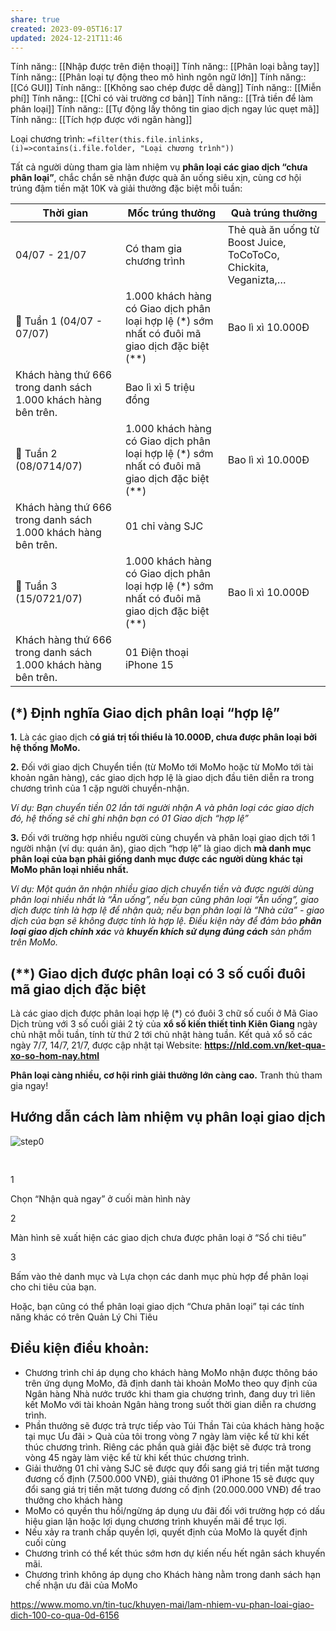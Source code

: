 ```yaml
---
share: true
created: 2023-09-05T16:17
updated: 2024-12-21T11:46
---
```

Tính năng:: [[Nhập được trên điện thoại]]
Tính năng:: [[Phân loại bằng tay]]
Tính năng:: [[Phân loại tự động theo mô hình ngôn ngữ lớn]]
Tính năng:: [[Có GUI]]
Tính năng:: [[Không sao chép được dễ dàng]]
Tính năng:: [[Miễn phí]]
Tính năng:: [[Chỉ có vài trường cơ bản]]
Tính năng:: [[Trả tiền để làm phân loại]]
Tính năng:: [[Tự động lấy thông tin giao dịch ngay lúc quẹt mã]]
Tính năng:: [[Tích hợp được với ngân hàng]]

Loại chương trình: `=filter(this.file.inlinks, (i)=>contains(i.file.folder, "Loại chương trình"))`


Tất cả người dùng tham gia làm nhiệm vụ **phân loại các giao dịch “chưa phân loại”**, chắc chắn sẽ nhận được quà ăn uống siêu xịn, cùng cơ hội trúng đậm tiền mặt 10K và giải thưởng đặc biệt mỗi tuần:

| **Thời gian**                                                 | **Mốc trúng thưởng**                                                                           | **Quà trúng thưởng**                                            |
| ------------------------------------------------------------- | ---------------------------------------------------------------------------------------------- | --------------------------------------------------------------- |
| 04/07 - 21/07                                                 | Có tham gia chương trình                                                                       | Thẻ quà ăn uống từ Boost Juice, ToCoToCo, Chickita, Veganizta,… |
| 🎁 Tuần 1 (04/07 - 07/07)                                     | 1.000 khách hàng có Giao dịch phân loại hợp lệ (*) sớm nhất có đuôi mã giao dịch đặc biệt (**) | Bao lì xì 10.000Đ                                               |
| Khách hàng thứ 666 trong danh sách 1.000 khách hàng bên trên. | Bao lì xì 5 triệu đồng                                                                         |                                                                 |
| 🎁 Tuần 2 (08/0714/07)                                        | 1.000 khách hàng có Giao dịch phân loại hợp lệ (*) sớm nhất có đuôi mã giao dịch đặc biệt (**) | Bao lì xì 10.000Đ                                               |
| Khách hàng thứ 666 trong danh sách 1.000 khách hàng bên trên. | 01 chỉ vàng SJC                                                                                |                                                                 |
| 🎁 Tuần 3 (15/0721/07)                                        | 1.000 khách hàng có Giao dịch phân loại hợp lệ (*) sớm nhất có đuôi mã giao dịch đặc biệt (**) | Bao lì xì 10.000Đ                                               |
| Khách hàng thứ 666 trong danh sách 1.000 khách hàng bên trên. | 01 Điện thoại iPhone 15                                                                        |                                                                 |

## (*) Định nghĩa Giao dịch phân loại “hợp lệ”

**1.** Là các giao dịch c**ó giá trị tối thiểu là 10.000Đ, chưa được phân loại bởi hệ thống MoMo.**

**2.** Đối với giao dịch Chuyển tiền (từ MoMo tới MoMo hoặc từ MoMo tới tài khoản ngân hàng), các giao dịch hợp lệ là giao dịch đầu tiên diễn ra trong chương trình của 1 cặp người chuyển-nhận.

*Ví dụ: Bạn chuyển tiền 02 lần tới người nhận A và phân loại các giao dịch đó, hệ thống sẽ chỉ ghi nhận bạn có 01 Giao dịch “hợp lệ”*

**3.** Đối với trường hợp nhiều người cùng chuyển và phân loại giao dịch tới 1 người nhận (ví dụ: quán ăn), giao dịch “hợp lệ” là giao dịch **mà danh mục phân loại của bạn phải giống danh mục được các người dùng khác tại MoMo phân loại nhiều nhất.** 

*Ví dụ: Một quán ăn nhận nhiều giao dịch chuyển tiền và được người dùng phân loại nhiều nhất là “Ăn uống”, nếu bạn cũng phân loại “Ăn uống”, giao dịch được tính là hợp lệ để nhận quà; nếu bạn phân loại là “Nhà cửa” - giao dịch của bạn sẽ không được tính là hợp lệ. Điều kiện này để đảm bảo **phân loại giao dịch chính xác** và **khuyến khích sử dụng đúng cách** sản phẩm trên MoMo.*

## (**) Giao dịch được phân loại có 3 số cuối đuôi mã giao dịch đặc biệt

Là các giao dịch được phân loại hợp lệ (*) có đuôi 3 chữ số cuối ở Mã Giao Dịch trùng với 3 số cuối giải 2 tỷ của **xổ số kiến thiết tỉnh Kiên Giang** ngày chủ nhật mỗi tuần, tính từ thứ 2 tới chủ nhật hàng tuần. Kết quả xổ số các ngày 7/7, 14/7, 21/7, được cập nhật tại Website: **https://nld.com.vn/ket-qua-xo-so-hom-nay.html**

**Phân loại càng nhiều, cơ hội rinh giải thưởng lớn càng cao.** Tranh thủ tham gia ngay!

## Hướng dẫn cách làm nhiệm vụ phân loại giao dịch

![step0](https://homepage.momocdn.net/img/momo-amazone-s3-api-240705091303-638557675838648918.jpg)

![step1](data:image/gif;base64,R0lGODlhAQABAIAAAAAAAP///yH5BAEAAAAALAAAAAABAAEAAAIBRAA7)

![step2](data:image/gif;base64,R0lGODlhAQABAIAAAAAAAP///yH5BAEAAAAALAAAAAABAAEAAAIBRAA7)

1

Chọn “Nhận quà ngay” ở cuối màn hình này

2

Màn hình sẽ xuất hiện các giao dịch chưa được phân loại ở “Sổ chi tiêu”

3

Bấm vào thẻ danh mục và Lựa chọn các danh mục phù hợp để phân loại cho chi tiêu của bạn.

Hoặc, bạn cũng có thể phân loại giao dịch “Chưa phân loại” tại các tính năng khác có trên Quản Lý Chi Tiêu

## Điều kiện điều khoản:

- Chương trình chỉ áp dụng cho khách hàng MoMo nhận được thông báo trên ứng dụng MoMo, đã định danh tài khoản MoMo theo quy định của Ngân hàng Nhà nước trước khi tham gia chương trình, đang duy trì liên kết MoMo với tài khoản Ngân hàng trong suốt thời gian diễn ra chương trình.
- Phần thưởng sẽ được trả trực tiếp vào Túi Thần Tài của khách hàng hoặc tại mục Ưu đãi > Quà của tôi trong vòng 7 ngày làm việc kể từ khi kết thúc chương trình. Riêng các phần quà giải đặc biệt sẽ được trả trong vòng 45 ngày làm việc kể từ khi kết thúc chương trình.
- Giải thưởng 01 chỉ vàng SJC sẽ được quy đổi sang giá trị tiền mặt tương đương cố định (7.500.000 VNĐ), giải thưởng 01 iPhone 15 sẽ được quy đổi sang giá trị tiền mặt tương đương cố định (20.000.000 VNĐ) để trao thưởng cho khách hàng
- MoMo có quyền thu hồi/ngừng áp dụng ưu đãi đối với trường hợp có dấu hiệu gian lận hoặc lợi dụng chương trình khuyến mãi để trục lợi.
- Nếu xảy ra tranh chấp quyền lợi, quyết định của MoMo là quyết định cuối cùng
- Chương trình có thể kết thúc sớm hơn dự kiến nếu hết ngân sách khuyến mãi.
- Chương trình không áp dụng cho Khách hàng nằm trong danh sách hạn chế nhận ưu đãi của MoMo

https://www.momo.vn/tin-tuc/khuyen-mai/lam-nhiem-vu-phan-loai-giao-dich-100-co-qua-0d-6156
